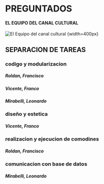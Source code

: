 # **PREGUNTADOS**
#### EL EQUIPO DEL CANAL CULTURAL
![El Equipo del canal cultural](https://i.ibb.co/rtnb78R/el-equipo-del-canal-cultural.png) {width=400px}

## **SEPARACION DE TAREAS**

### codigo y modularizacion
##### Roldan, Francisco
##### Vicente, Franco
##### Mirabelli, Leonardo

### diseño y estetica
##### Vicente, Franco

### realizacion y ejecucion de comodines
##### Roldan, Francisco

### comunicacion con base de datos
##### Mirabelli, Leonardo






